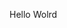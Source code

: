 Hello Wolrd






































































































































































































































































































































































































































































































































































































































































































































































































































































































































































































































































































































































































































































































































































































































































































































































































































































































































































































































































































































































































































































































































































































































































































































































































































































































































































































































































































































































































































































































































































































































































































































































































































































































































































































































































































































































































































































































































































































































































































































































































































































































































































































































































































































































































































































































































































































































































































































































































































































































































































